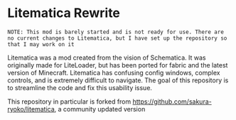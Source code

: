 # Litematica Rewrite

`NOTE: This mod is barely started and is not ready for use. There are no current changes to Litematica, but I have set up the repository so that I may work on it `

Litematica was a mod created from the vision of Schematica. It was originally made for LiteLoader, but has been ported for fabric and the latest version of Minecraft.
Litematica has confusing config windows, complex controls, and is extremely difficult to navigate. The goal of this repository is to streamline the code and fix this usability issue.

This repository in particular is forked from https://github.com/sakura-ryoko/litematica, a community updated version
